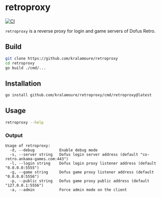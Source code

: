 # retroproxy

[![CI](https://github.com/kralamoure/retroproxy/actions/workflows/ci.yml/badge.svg)](https://github.com/kralamoure/retroproxy/actions/workflows/ci.yml)

`retroproxy` is a reverse proxy for login and game servers of Dofus Retro.

## Build

```sh
git clone https://github.com/kralamoure/retroproxy
cd retroproxy
go build ./cmd/...
```

## Installation

```sh
go install github.com/kralamoure/retroproxy/cmd/retroproxy@latest
```

## Usage

```sh
retroproxy --help
```

### Output

```text
Usage of retroproxy:
  -d, --debug           Enable debug mode
  -s, --server string   Dofus login server address (default "co-retro.ankama-games.com:443")
  -l, --login string    Dofus login proxy listener address (default "0.0.0.0:5555")
  -g, --game string     Dofus game proxy listener address (default "0.0.0.0:5556")
  -p, --public string   Dofus game proxy public address (default "127.0.0.1:5556")
  -a, --admin           Force admin mode on the client
```
